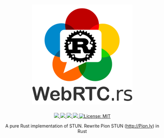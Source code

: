 <h1 align="center">
 <a href="https://webrtc.rs"><img src="./doc/webrtc.rs.png" alt="WebRTC.rs"></a>
 <br>
</h1>
<p align="center">
 <a href="https://github.com/webrtc-rs/stun/actions"> 
  <img src="https://github.com/webrtc-rs/stun/workflows/Cargo/badge.svg">
 </a> 
 <a href="https://codecov.io/gh/webrtc-rs/stun"> 
  <img src="https://codecov.io/gh/webrtc-rs/stun/branch/main/graph/badge.svg">
 </a>
 <a href="https://deps.rs/repo/github/webrtc-rs/stun"> 
  <img src="https://deps.rs/repo/github/webrtc-rs/stun/status.svg">
 </a>
 <a href="https://docs.rs/webrtc-stun"> 
  <img src="https://docs.rs/webrtc-stun/badge.svg">
 </a>
 <a href="https://github.com/webrtc-rs/stun/blob/master/LICENSE">
  <img src="https://img.shields.io/badge/License-MIT-yellow.svg" alt="License: MIT">
 </a>
</p>
<p align="center">
 A pure Rust implementation of STUN. Rewrite Pion STUN (<a href="http://Pion.ly">http://Pion.ly</a>) in Rust
</p>
